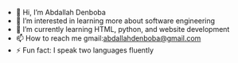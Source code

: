 - 👋 Hi, I’m Abdallah Denboba
- 👀 I’m interested in learning more about software engineering
- 🌱 I’m currently learning HTML, python, and website development
- 📫 How to reach me gmail:abdallahdenboba@gmail.com
- ⚡ Fun fact: I speak two languages fluently

<!---
AbdallahDenboba/AbdallahDenboba is a ✨ special ✨ repository because its `README.md` (this file) appears on your GitHub profile.
You can click the Preview link to take a look at your changes.
--->
